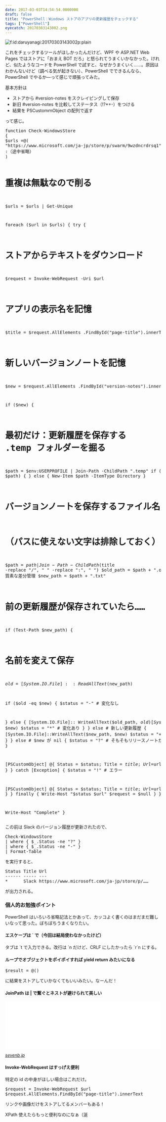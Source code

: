 ```yaml
---
date: 2017-03-03T14:54:54.0000000
draft: false
title: "PowerShell：Windows ストアのアプリの更新履歴をチェックする"
tags: ["PowerShell"]
eyecatch: 20170303143002.png
---
```

<p><span itemscope itemtype="http://schema.org/Photograph"><img src="20170303143002.png" alt="f:id:daruyanagi:20170303143002p:plain" title="f:id:daruyanagi:20170303143002p:plain" class="hatena-fotolife" itemprop="image"></span></p><p>これをチェックするツールがほしかったんだけど、WPF や ASP.NET Web Pages ではストアに「おまえ BOT だろ」と怒られてうまくいかなかった。けれど、似たようなコードを PowerShell で試すと、なぜかうまくいく……。原因はわかんないけど（調べる気が起きない）、PowerShell でできるんなら、PowerShell でやるか―って感じで頑張ってみた。</p><p>基本方針は</p>

<ul>
<li>ストアから #version-notes をスクレイピングして保存</li>
<li>新旧 #version-notes を比較してステータス（!?*+-）をつける</li>
<li>結果を PSCustomｍObject の配列で返す</li>
</ul><p>って感じ。</p>
<pre class="code" data-lang="" data-unlink>function Check-WindowsStore
{
$urls =@(
&#34;https://www.microsoft.com/ja-jp/store/p/swarm/9wzdncrdrsq1&#34;,
:（途中省略）
)

# 重複は無駄なので削る
$urls = $urls | Get-Unique

foreach ($url in $urls)
{
try
{
# ストアからテキストをダウンロード
$request = Invoke-WebRequest -Uri $url

# アプリの表示名を記憶
$title = $request.AllElements
.FindById(&#34;page-title&#34;).innerText

# 新しいバージョンノートを記憶
$new = $request.AllElements
.FindById(&#34;version-notes&#34;).innerText

if ($new)
{
# 最初だけ：更新履歴を保存する .temp フォルダーを掘る
$path = $env:USERPROFILE
| Join-Path -ChildPath  &#34;.temp&#34;
if (Test-Path $path) { }
else { New-Item $path -ItemType Directory }

# バージョンノートを保存するファイル名を記憶
# （パスに使えない文字は排除しておく）
$path = $path | Join-Path -ChildPath
($title -replace &#34;/&#34;, &#34; &#34; -replace &#34;:&#34;, &#34; &#34;)
$old_path = $path + &#34;.old.txt&#34; # 質素な差分管理
$new_path = $path + &#34;.txt&#34;

# 前の更新履歴が保存されていたら……
if (Test-Path $new_path)
{
# 名前を変えて保存
$old = [System.IO.File]::ReadAllText($new_path)

if ($old -eq $new)
{
$status = &#34;-&#34; # 変化なし

}
else
{
[System.IO.File]::
WriteAllText($old_path, $old)
[System.IO.File]::
WriteAllText($new_path, $new)
$status = &#34;*&#34; # 変化あり
}
}
else # 新しい更新履歴
{
[System.IO.File]::WriteAllText($new_path, $new)
$status = &#34;+&#34; # 新規作成
}
}
else # $new が nil
{
$status = &#34;?&#34; # そもそもリリースノートがない
}

[PSCustomObject] @{
Status = $status; Title = $title; Url=$url
}
}
catch [Exception]
{
$status = &#34;!&#34; # エラー

[PSCustomObject] @{
Status = $status; Title = $title; Url=$url
}
}
finally
{
Write-Host &#34;$status $url&#34;
$request = $null
}
}

Write-Host &#34;Complete&#34;
}</pre><p>この前は Slack のバージョン履歴が更新されたので、</p>
<pre class="code" data-lang="" data-unlink>Check-WindowsStore
| where { $_.Status -ne &#34;?&#34; }
| where { $_.Status -ne &#34;-&#34; }
| Format-Table</pre><p>を実行すると、</p>
<pre class="code" data-lang="" data-unlink>Status Title Url
------ ----- ---
*      Slack https://www.microsoft.com/ja-jp/store/p/……</pre><p>が出力される。</p>

<div class="section">
<h3>個人的お勉強ポイント</h3>
<p>PowerShell はいろいろ省略記法とかあって、カッコよく書くのはまだまだ難しいなって思った。ぼちぼちうまくなりたい。</p>

<div class="section">
<h4>エスケープは ` で（今回は結局使わなかったけど）</h4>
<p>タブは `t で入力できる。改行は `n だけど、CRLF にしたかったら `r`n にする。</p>

</div>
<div class="section">
<h4>ループでオブジェクトをポイポイすれば yield return みたいになる</h4>
<pre class="code" data-lang="" data-unlink>$result = @()</pre><p>に結果をストアしていかなくてもいいみたい。なーんだ！</p>

</div>
<div class="section">
<h4>JoinPath は | で繋ぐとネストが避けられて美しい</h4>
<p><iframe src="//hatenablog-parts.com/embed?url=http%3A%2F%2Fsevenb.jp%2Fwordpress%2Fura%2F2015%2F08%2F10%2Fpowershelljoin-path%25E3%2581%25AF%25E3%2583%2591%25E3%2582%25A4%25E3%2583%2597%25E3%2581%25A7%25E4%25BD%25BF%25E3%2581%2586%25E3%2581%25A8%25E3%2582%25AD%25E3%2583%25AC%25E3%2582%25A4%2F" title="[powershell]Join-Pathはパイプで使うとキレイ" class="embed-card embed-webcard" scrolling="no" frameborder="0" style="display: block; width: 100%; height: 155px; max-width: 500px; margin: 10px 0px;"></iframe><cite class="hatena-citation"><a href="http://sevenb.jp/wordpress/ura/2015/08/10/powershelljoin-path%E3%81%AF%E3%83%91%E3%82%A4%E3%83%97%E3%81%A7%E4%BD%BF%E3%81%86%E3%81%A8%E3%82%AD%E3%83%AC%E3%82%A4/">sevenb.jp</a></cite><br />
</p>

</div>
<div class="section">
<h4>Invoke-WebRequest はすっげえ便利</h4>
<p>特定の id の中身がほしい場合はこれだけ。</p>
<pre class="code" data-lang="" data-unlink>$request = Invoke-WebRequest $url
$request.AllElements.FindById(&#34;page-title&#34;).innerText</pre><p>リンクや画像だけをストアしてるメンバーもある！</p><p>XPath 使えたらもっと便利なのになぁ（涎</p>

</div>
</div>